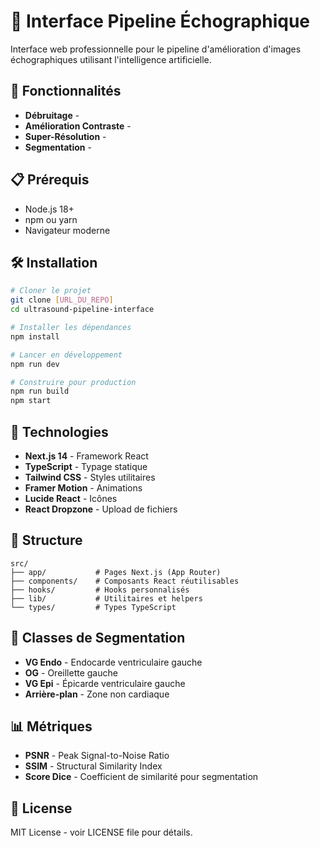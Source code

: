 # 🔬 Interface Pipeline Échographique

Interface web professionnelle pour le pipeline d'amélioration d'images échographiques utilisant l'intelligence artificielle.

## 🎯 Fonctionnalités

- **Débruitage** - 
- **Amélioration Contraste** - 
- **Super-Résolution** - 
- **Segmentation** - 



## 📋 Prérequis

- Node.js 18+ 
- npm ou yarn
- Navigateur moderne

## 🛠️ Installation

```bash
# Cloner le projet
git clone [URL_DU_REPO]
cd ultrasound-pipeline-interface

# Installer les dépendances
npm install

# Lancer en développement
npm run dev

# Construire pour production
npm run build
npm start
```

## 🎨 Technologies

- **Next.js 14** - Framework React
- **TypeScript** - Typage statique
- **Tailwind CSS** - Styles utilitaires
- **Framer Motion** - Animations
- **Lucide React** - Icônes
- **React Dropzone** - Upload de fichiers

## 📁 Structure

```
src/
├── app/           # Pages Next.js (App Router)
├── components/    # Composants React réutilisables
├── hooks/         # Hooks personnalisés
├── lib/           # Utilitaires et helpers
└── types/         # Types TypeScript
```

## 🎯 Classes de Segmentation

- **VG Endo** - Endocarde ventriculaire gauche
- **OG** - Oreillette gauche  
- **VG Epi** - Épicarde ventriculaire gauche
- **Arrière-plan** - Zone non cardiaque

## 📊 Métriques

- **PSNR** - Peak Signal-to-Noise Ratio
- **SSIM** - Structural Similarity Index
- **Score Dice** - Coefficient de similarité pour segmentation



## 📄 License

MIT License - voir LICENSE file pour détails.
